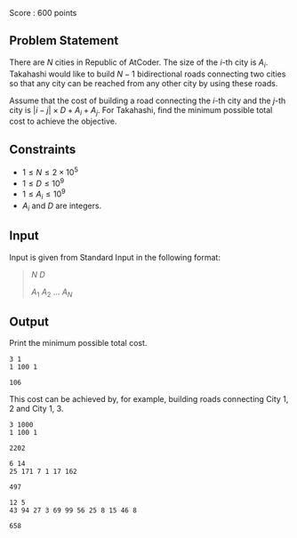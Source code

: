 Score : $600$ points

## Problem Statement

There are $N$ cities in Republic of AtCoder. The size of the $i$-th city is $A_{i}$.
Takahashi would like to build $N-1$ bidirectional roads connecting two cities so that any city can be reached from any other city by using these roads.

Assume that the cost of building a road connecting the $i$-th city and the $j$-th city is $|i-j| \times D + A_{i} + A_{j}$.
For Takahashi, find the minimum possible total cost to achieve the objective.

## Constraints

- $1 \leq N \leq 2 \times 10^5$
- $1 \leq D \leq 10^9$
- $1 \leq A_{i} \leq 10^9$
- $A_{i}$ and $D$ are integers.

## Input

Input is given from Standard Input in the following format:

> $N$ $D$
> 
> $A_1$ $A_2$ $...$ $A_N$

## Output

Print the minimum possible total cost.

```input1
3 1
1 100 1
```

```output1
106
```

This cost can be achieved by, for example, building roads connecting City $1$, $2$ and City $1$, $3$.

```input2
3 1000
1 100 1
```

```output2
2202
```

```input3
6 14
25 171 7 1 17 162
```

```output3
497
```

```input4
12 5
43 94 27 3 69 99 56 25 8 15 46 8
```

```output4
658
```